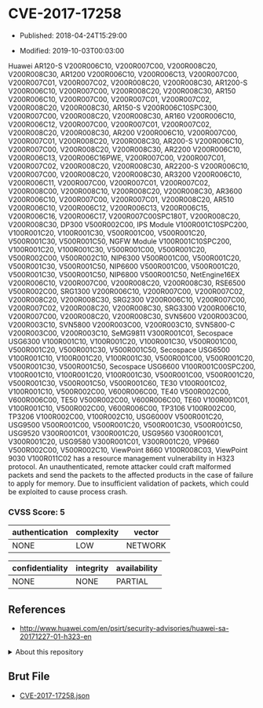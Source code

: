 # CVE-2017-17258

- Published: 2018-04-24T15:29:00

- Modified: 2019-10-03T00:03:00

Huawei AR120-S V200R006C10, V200R007C00, V200R008C20, V200R008C30, AR1200 V200R006C10, V200R006C13, V200R007C00, V200R007C01, V200R007C02, V200R008C20, V200R008C30, AR1200-S V200R006C10, V200R007C00, V200R008C20, V200R008C30, AR150 V200R006C10, V200R007C00, V200R007C01, V200R007C02, V200R008C20, V200R008C30, AR150-S V200R006C10SPC300, V200R007C00, V200R008C20, V200R008C30, AR160 V200R006C10, V200R006C12, V200R007C00, V200R007C01, V200R007C02, V200R008C20, V200R008C30, AR200 V200R006C10, V200R007C00, V200R007C01, V200R008C20, V200R008C30, AR200-S V200R006C10, V200R007C00, V200R008C20, V200R008C30, AR2200 V200R006C10, V200R006C13, V200R006C16PWE, V200R007C00, V200R007C01, V200R007C02, V200R008C20, V200R008C30, AR2200-S V200R006C10, V200R007C00, V200R008C20, V200R008C30, AR3200 V200R006C10, V200R006C11, V200R007C00, V200R007C01, V200R007C02, V200R008C00, V200R008C10, V200R008C20, V200R008C30, AR3600 V200R006C10, V200R007C00, V200R007C01, V200R008C20, AR510 V200R006C10, V200R006C12, V200R006C13, V200R006C15, V200R006C16, V200R006C17, V200R007C00SPC180T, V200R008C20, V200R008C30, DP300 V500R002C00, IPS Module V100R001C10SPC200, V100R001C20, V100R001C30, V500R001C00, V500R001C20, V500R001C30, V500R001C50, NGFW Module V100R001C10SPC200, V100R001C20, V100R001C30, V500R001C00, V500R001C20, V500R002C00, V500R002C10, NIP6300 V500R001C00, V500R001C20, V500R001C30, V500R001C50, NIP6600 V500R001C00, V500R001C20, V500R001C30, V500R001C50, NIP6800 V500R001C50, NetEngine16EX V200R006C10, V200R007C00, V200R008C20, V200R008C30, RSE6500 V500R002C00, SRG1300 V200R006C10, V200R007C00, V200R007C02, V200R008C20, V200R008C30, SRG2300 V200R006C10, V200R007C00, V200R007C02, V200R008C20, V200R008C30, SRG3300 V200R006C10, V200R007C00, V200R008C20, V200R008C30, SVN5600 V200R003C00, V200R003C10, SVN5800 V200R003C00, V200R003C10, SVN5800-C V200R003C00, V200R003C10, SeMG9811 V300R001C01, Secospace USG6300 V100R001C10, V100R001C20, V100R001C30, V500R001C00, V500R001C20, V500R001C30, V500R001C50, Secospace USG6500 V100R001C10, V100R001C20, V100R001C30, V500R001C00, V500R001C20, V500R001C30, V500R001C50, Secospace USG6600 V100R001C00SPC200, V100R001C10, V100R001C20, V100R001C30, V500R001C00, V500R001C20, V500R001C30, V500R001C50, V500R001C60, TE30 V100R001C02, V100R001C10, V500R002C00, V600R006C00, TE40 V500R002C00, V600R006C00, TE50 V500R002C00, V600R006C00, TE60 V100R001C01, V100R001C10, V500R002C00, V600R006C00, TP3106 V100R002C00, TP3206 V100R002C00, V100R002C10, USG6000V V500R001C20, USG9500 V500R001C00, V500R001C20, V500R001C30, V500R001C50, USG9520 V300R001C01, V300R001C20, USG9560 V300R001C01, V300R001C20, USG9580 V300R001C01, V300R001C20, VP9660 V500R002C00, V500R002C10, ViewPoint 8660 V100R008C03, ViewPoint 9030 V100R011C02 has a resource management vulnerability in H323 protocol. An unauthenticated, remote attacker could craft malformed packets and send the packets to the affected products in the case of failure to apply for memory. Due to insufficient validation of packets, which could be exploited to cause process crash.

### CVSS Score: **5**

| authentication | complexity | vector |
| --- | --- | --- |
| NONE | LOW | NETWORK |

| confidentiality | integrity | availability |
| --- | --- | --- |
| NONE | NONE | PARTIAL |

## References

* http://www.huawei.com/en/psirt/security-advisories/huawei-sa-20171227-01-h323-en

<details>
<summary>About this repository</summary> 

  This repository is part of the project [Live Hack CVE](https://github.com/Live-Hack-CVE). Main website can be found [www.live-hack.org](https://www.live-hack.org) 
  
  Made by [Sn0wAlice](https://github.com/Sn0wAlice) for the people that care about security and need to have a feed of the latest CVEs. Hope you enjoy it, don't forget to star the repo and follow me on [Twitter](https://twitter.com/Sn0wAlice) and [Github](https://github.com/Sn0wAlice). And that is my [personnal website](https://www.alice-snow.me/)

  - [Home Page](https://github.com/Live-Hack-CVE)
  - [Framework](https://github.com/Live-Hack-CVE/cve-framework)
  - [CVE database](https://github.com/Live-Hack-CVE/full_database)
  - [Changelog](https://github.com/Live-Hack-CVE/Changelog)
</details>

## Brut File

* [CVE-2017-17258.json](https://raw.githubusercontent.com/Live-Hack-CVE/full_database/main/cves/2017/CVE-2017-17258.json)


